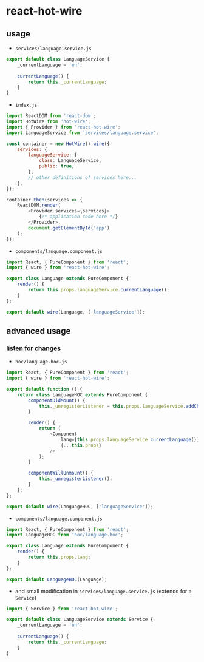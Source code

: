 # react-hot-wire

## usage

* `services/language.service.js`

```js
export default class LanguageService {
    _currentLanguage = 'en';
    
	currentLanguage() {
		return this._currentLanguage;
	}
}
```

* `index.js`

```js
import ReactDOM from 'react-dom';
import HotWire from 'hot-wire';
import { Provider } from 'react-hot-wire';
import LanguageService from 'services/language.service';

const container = new HotWire().wire({
    services: {
        languageService: {
            class: LanguageService,
            public: true,
        },
        // other definitions of services here...
    },
});

container.then(services => {
    ReactDOM.render(
        <Provider services={services}>
            {/* application code here */}
        </Provider>,
        document.getElementById('app')
    );
});
```

* `components/language.component.js`

```js
import React, { PureComponent } from 'react';
import { wire } from 'react-hot-wire';

export class Language extends PureComponent {
    render() {
        return this.props.languageService.currentLanguage();
    }
};

export default wire(Language, ['languageService']);
```

## advanced usage

### listen for changes

* `hoc/language.hoc.js`

```js
import React, { PureComponent } from 'react';
import { wire } from 'react-hot-wire';

export default function () {
    return class LanguageHOC extends PureComponent {
        componentDidMount() {
            this._unregisterListener = this.props.languageService.addChangeListener(() => this.forceUpdate());
        }

        render() {
            return (
                <Component
                    lang={this.props.languageService.currentLanguage()}
                    {...this.props}
                />
            );
        }

        componentWillUnmount() {
            this._unregisterListener();
        }
    };
};

export default wire(LanguageHOC, ['languageService']);
```

* `components/language.component.js`

```js
import React, { PureComponent } from 'react';
import LanguageHOC from 'hoc/language.hoc';

export class Language extends PureComponent {
    render() {
        return this.props.lang;
    }
};

export default LanguageHOC(Language);
```

* and small modification in `services/language.service.js` (extends for a `Service`)

```js
import { Service } from 'react-hot-wire';

export default class LanguageService extends Service {
    _currentLanguage = 'en';
    
	currentLanguage() {
		return this._currentLanguage;
	}
}
```
